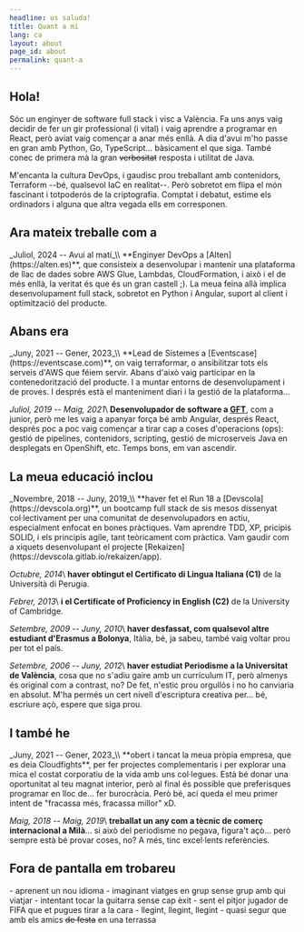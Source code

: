 ```yaml
---
headline: us saluda!
title: Quant a mi
lang: ca
layout: about
page_id: about
permalink: quant-a
---
```


<h2 class="section print-only"><i class="fa-solid fa-user"></i> Hola!</h2>
Sóc un enginyer de software full stack i visc a València. Fa uns anys vaig decidir de fer un gir professional (i vital) i vaig aprendre a programar en React, però aviat vaig començar a anar més enllà. A dia d'avui m'ho passe en gran amb Python, Go, TypeScript... bàsicament el que siga. També conec de primera mà la gran <del>verbositat</del> resposta i utilitat de Java.

M'encanta la cultura DevOps, i gaudisc prou treballant amb contenidors, Terraform --bé, qualsevol IaC en realitat--. Però sobretot em flipa el món fascinant i totpoderós de la criptografia. Comptat i debatut, estime els ordinadors i alguna que altra vegada ells em corresponen.

<h2 class="section"><i class="fa-solid fa-briefcase"></i> Ara mateix treballe com a</h2>
_Juliol, 2024 -- Avui al matí_\\
**Enginyer DevOps a [Alten](https://alten.es)**, que consisteix a desenvolupar i mantenir una plataforma de llac de dades sobre AWS Glue, Lambdas, CloudFormation, i això i el de més enllà, la veritat és que és un gran castell ;). La meua feina allà implica desenvolupament full stack, sobretot en Python i Angular, suport al client i optimització del producte.

<h2 class="section"><i class="fa-solid fa-backward"></i> Abans era</h2>
_Juny, 2021 -- Gener, 2023_\\
**Lead de Sistemes a [Eventscase](https://eventscase.com)**, on vaig terraformar, o ansibilitzar tots els serveis d'AWS que féiem servir. Abans d'això vaig participar en la contenedorització del producte. I a muntar entorns de desenvolupament i de proves. I després està el manteniment diari i la gestió de la plataforma...

_Juliol, 2019 -- Maig, 2021_\\
**Desenvolupador de software a [GFT](https://gft.com)**, com a junior, però me les vaig a apanyar força bé amb Angular, després React, després poc a poc vaig començar a tirar cap a coses d'operacions (ops): gestió de pipelines, contenidors, scripting, gestió de microserveis Java en desplegats en OpenShift, etc. Temps bons, em van ascendir.

<h2 class="section"><i class="fa-solid fa-graduation-cap"></i> La meua educació inclou</h2>
_Novembre, 2018 -- Juny, 2019_\\
**haver fet el Run 18 a [Devscola](https://devscola.org)**, un bootcamp full stack de sis mesos dissenyat col·lectivament per una comunitat de desenvolupadors en actiu, especialment enfocat en bones pràctiques. Vam aprendre TDD, XP, pricipis SOLID, i els principis agile, tant teòricament com pràctica. Vam gaudir com a xiquets desenvolupant el projecte [Rekaizen](https://devscola.gitlab.io/rekaizen/app).

_Octubre, 2014_\\
**haver obtingut el Certificato di Lingua Italiana (C1)** de la Università di Perugia.

_Febrer, 2013_\\
**i el Certificate of Proficiency in English (C2)** de la University of Cambridge.

_Setembre, 2009 -- Juny, 2010_\\
**haver desfassat, com qualsevol altre estudiant d'Erasmus a Bolonya**, Itàlia, bé, ja sabeu, també vaig voltar prou per tot el país.

_Setembre, 2006 -- Juny, 2012_\\
**haver estudiat Periodisme a la Universitat de València**, cosa que no s'adiu gaire amb un currículum IT, però almenys és original com a contrast, no? De fet, n'estic prou orgullós i no ho canviaria en absolut. M'ha permés un cert nivell d'escriptura creativa per... bé, escriure açò, espere que siga prou.

<h2 class="section"><i class="fa-solid fa-star-of-life"></i> I també he</h2>
_Juny, 2021 -- Gener, 2023_\\
**obert i tancat la meua pròpia empresa, que es deia Cloudfights**, per fer projectes complementaris i per explorar una mica el costat corporatiu de la vida amb uns col·legues. Està bé donar una oportunitat al teu magnat interior, però al final és possible que preferisques programar en lloc de... fer burocràcia. Però bé, ací queda el meu primer intent de "fracassa més, fracassa millor" xD.

_Maig, 2018 -- Maig, 2019_\\
**treballat un any com a tècnic de comerç internacional a Milà**... si això del periodisme no pegava, figura't açò... però sempre està bé provar coses, no? A més, tinc excel·lents referències.

<h2 class="section"><i class="fa-solid fa-signs-post"></i> Fora de pantalla em trobareu</h2>
- aprenent un nou idioma
- imaginant viatges en grup sense grup amb qui viatjar
- intentant tocar la guitarra sense cap èxit
- sent el pitjor jugador de FIFA que et pugues tirar a la cara
- llegint, llegint, llegint
- quasi segur que amb els amics <del>de festa</del> en una terrassa
